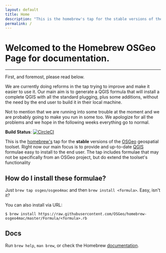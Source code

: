 ```yaml
---
layout: default
title: Home
description: "This is the homebrew's tap for the stable versions of the OSGeo geospatial toolset."
permalink: /
---
```


# Welcomed to the Homebrew OSGeo Page for documentation.

------

First, and foremost, please read below.

We are currently doing reforms in the tap trying to improve and make it easier to use it. Our main aim is to generate a QGIS formula that will install a complete QGIS with all the standard plugging, plus some additions, without the need by the end user to build it in their local machine.

Not to mention that we are running into some trouble at the moment and we are probably going to make you run in some too. We apologize for all the problems and we hope in the following weeks everything go to normal.

**Build Status**: [![CircleCI](https://circleci.com/gh/OSGeo/homebrew-osgeo4mac.svg?style=svg)](https://circleci.com/gh/OSGeo/homebrew-osgeo4mac)

This is the [homebrew's][homebrew] tap for the **stable** versions of the [OSGeo][osgeo] geospatial toolset. Right now our main focus is to provide and up-to-date [QGIS][qgis] formulae easy to install to the end user. The tap includes formulae that may not be specifically
from an OSGeo project, but do extend the toolset's functionality

## How do I install these formulae?

Just `brew tap osgeo/osgeo4mac` and then `brew install <formula>`. Easy, isn't it?

You can also install via URL:

```shell
$ brew install https://raw.githubusercontent.com/OSGeo/homebrew-osgeo4mac/master/Formula/<formula>.rb
```

## Docs

Run `brew help`, `man brew`, or check the Homebrew [documentation][].

[homebrew]:http://brew.sh
[taps]:https://github.com/Homebrew/homebrew-versions
[documentation]:https://github.com/Homebrew/brew/tree/master/docs#readme
[osgeo]: https://www.osgeo.org
[qgis]: https://www.qgis.org
[homebrew-core]: https://github.com/Homebrew/homebrew-core
[taps-docs]: https://docs.brew.sh/Taps
